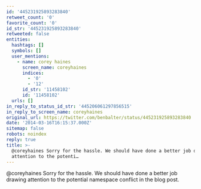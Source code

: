 ```yaml
---
id: '445231925893283840'
retweet_count: '0'
favorite_count: '0'
id_str: '445231925893283840'
retweeted: false
entities:
  hashtags: []
  symbols: []
  user_mentions:
    - name: corey haines
      screen_name: coreyhaines
      indices:
        - '0'
        - '12'
      id_str: '11458102'
      id: '11458102'
  urls: []
in_reply_to_status_id_str: '445206061297856515'
in_reply_to_screen_name: coreyhaines
original_url: https://twitter.com/benbalter/status/445231925893283840
date: '2014-03-16T16:15:37.000Z'
sitemap: false
robots: noindex
reply: true
title: >-
  @coreyhaines Sorry for the hassle. We should have done a better job drawing
  attention to the potenti…
---
```


@coreyhaines Sorry for the hassle. We should have done a better job drawing attention to the potential namespace conflict in the blog post.